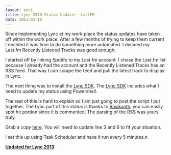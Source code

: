 ```yaml
---
layout: post
title: Lync 2010 Status Updater  LastFM
date: 2013-02-10
---
```


Since implementing Lync at my work place the status updates have taken off within the work place. After a few months of trying to keep them current I decided it was time to do something more automated. I decided my Last.fm Recently Listened Tracks was good enough.   

I started off by linking Spotify to my Last.fm account. I chose the Last.fm list because I already had the account and the Recently Listened Tracks has an RSS feed. That way I can scrape the feed and pull the latest track to display in Lync.   

<span>The next thing was to install the </span><span></span><a href="http://www.microsoft.com/en-us/download/details.aspx?id=18898" target="_blank">Lync SDK</a><span>. The </span><span></span><a href="http://www.microsoft.com/en-us/download/details.aspx?id=18898" target="_blank">Lync SDK</a><span> includes what I need to update my status using Powershell.</span>   

The rest of this is hard to explain so I am just going to post the script I put together. The Lync part of this status is thanks to <a href="http://www.ravichaganti.com/blog/?p=2613" target="_blank">Ravikanth</a>, you can easily spot hit portion since it is commented. The parsing of the RSS was yours truly.   

Grab a copy <a href="https://www.box.com/s/gpac8mqxod4nk4sef4vn" target="_blank">here</a>. You will need to update line 3 and 6 to fit your situation.   

I set this up using Task Scheduler and have it run every 5 minutes.n   

**<a href="//tech.brookins.info/2014/04/11/Lync-2013-Status-Updater-LastFM.html" target="_blank">Updated for Lync 2013</a>**
